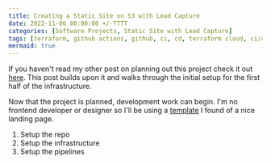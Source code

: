 ```yaml
---
title: Creating a Static Site on S3 with Lead Capture
date: 2022-11-06 00:00:00 +/-TTTT
categories: [Software Projects, Static Site with Lead Capture]
tags: [terraform, github actions, github, ci, cd, terraform cloud, ci/cd, pipelines]     # TAG names should always be lowercase
mermaid: true
---
```


If you haven't read my other post on planning out this project check it out [here](/posts/2022-11-06-planning-static-site-with-lead-capture/). This post builds upon it and walks through the initial setup for the first half of the infrastructure.

Now that the project is planned, development work can begin. I'm no frontend developer or designer so I'll be using a [template](https://templatemo.com/tm-535-softy-pinko) I found of a nice landing page.

1. Setup the repo
2. Setup the infrastructure
3. Setup the pipelines